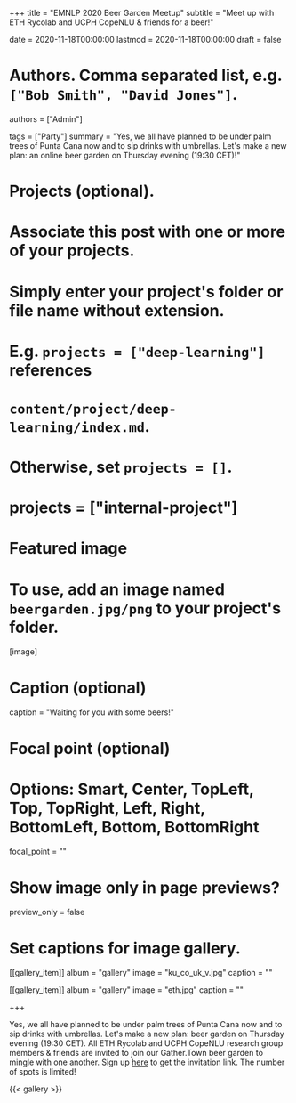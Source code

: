 +++
title = "EMNLP 2020 Beer Garden Meetup"
subtitle = "Meet up with ETH Rycolab and UCPH CopeNLU & friends for a beer!"

date = 2020-11-18T00:00:00
lastmod = 2020-11-18T00:00:00
draft = false

# Authors. Comma separated list, e.g. `["Bob Smith", "David Jones"]`.
authors = ["Admin"]

tags = ["Party"]
summary = "Yes, we all have planned to be under palm trees of Punta Cana now and to sip drinks with umbrellas. Let's make a new plan: an online beer garden on Thursday evening (19:30 CET)!"


# Projects (optional).
#   Associate this post with one or more of your projects.
#   Simply enter your project's folder or file name without extension.
#   E.g. `projects = ["deep-learning"]` references
#   `content/project/deep-learning/index.md`.
#   Otherwise, set `projects = []`.
# projects = ["internal-project"]

# Featured image
# To use, add an image named `beergarden.jpg/png` to your project's folder.
[image]
# Caption (optional)
caption = "Waiting for you with some beers!"

# Focal point (optional)
# Options: Smart, Center, TopLeft, Top, TopRight, Left, Right, BottomLeft, Bottom, BottomRight
focal_point = ""

# Show image only in page previews?
preview_only = false


# Set captions for image gallery.

[[gallery_item]]
album = "gallery"
image = "ku_co_uk_v.jpg"
caption = ""

[[gallery_item]]
album = "gallery"
image = "eth.jpg"
caption = ""

+++


Yes, we all have planned to be under palm trees of Punta Cana now and to sip drinks with umbrellas. Let's make a new plan: beer garden on Thursday evening (19:30 CET). All ETH Rycolab and UCPH CopeNLU research group members & friends are invited to join our Gather.Town beer garden to mingle with one another. Sign up [here](https://docs.google.com/forms/d/e/1FAIpQLSdXXHt_VRtNEvy_z5CYQsD14aMbsV-KXfI6-p0aowyFkVEIpw/viewform?vc=0&c=0&w=1&flr=0) to get the invitation link. The number of spots is limited!

{{< gallery >}}
